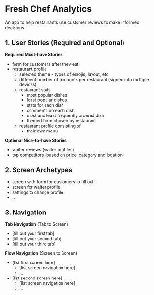 # Fresh Chef Analytics
An app to help restaurants use customer reviews to make informed decisions

## 1. User Stories (Required and Optional)

**Required Must-have Stories**

 * form for customers after they eat
 * restaurant profile
    - selected theme - types of emojis, layout, etc
    - different number of accounts per restaurant (signed into multiple devices)
    - restaurant stats
        - most popular dishes
        - least popular dishes
        - stats for each dish
        - comments on each dish
        - most and least frequently ordered dish
        - themed form chosen by restaurant 
    - restaurant profile consisting of 
        - their own menu

**Optional Nice-to-have Stories**

 * waiter reviews (waiter profiles)
 * top competitors (based on price, category and location)

## 2. Screen Archetypes

 * screen with form for customers to fill out
 * screen for waiter profile
 * settings to change profile
 *  ...

## 3. Navigation

**Tab Navigation** (Tab to Screen)

 * [fill out your first tab]
 * [fill out your second tab]
 * [fill out your third tab]

**Flow Navigation** (Screen to Screen)

 * [list first screen here]
   * [list screen navigation here]
   * ...
 * [list second screen here]
   * [list screen navigation here]
   * ...
